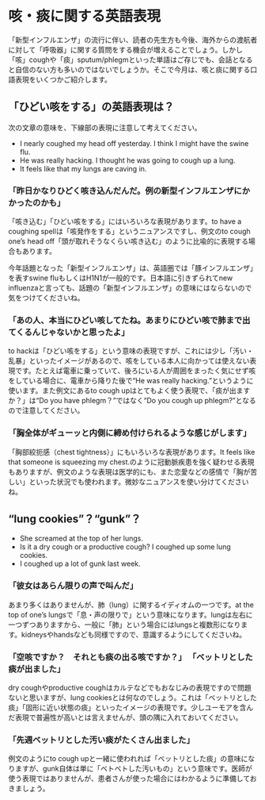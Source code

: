 # 咳・痰に関する英語表現

「新型インフルエンザ」の流行に伴い、読者の先生方も今後、海外からの渡航者に対して「呼吸器」に関する質問をする機会が増えることでしょう。しかし「咳」coughや「痰」sputum/phlegmといった単語はご存じでも、会話となると自信のない方も多いのではないでしょうか。そこで今月は、咳と痰に関する口語表現をいくつかご紹介します。

## 「ひどい咳をする」の英語表現は？

次の文章の意味を、下線部の表現に注意して考えてください。

- I nearly coughed my head off yesterday. I think I might have the swine flu.
- He was really hacking. I thought he was going to cough up a lung.
- It feels like that my lungs are caving in.

### 「昨日かなりひどく咳き込んだんだ。例の新型インフルエンザにかかったのかも」

「咳き込む」「ひどい咳をする」にはいろいろな表現があります。to have a coughing spellは「咳発作をする」というニュアンスですし、例文のto cough one’s head off「頭が取れそうなくらい咳き込む」のように比喩的に表現する場合もあります。

今年話題となった「新型インフルエンザ」は、英語圏では「豚インフルエンザ」を表すswine fluもしくはH1N1が一般的です。日本語に引きずられてnew influenzaと言っても、話題の「新型インフルエンザ」の意味にはならないので気をつけてくださいね。

### 「あの人、本当にひどい咳してたね。あまりにひどい咳で肺まで出てくるんじゃないかと思ったよ」

to hackは「ひどい咳をする」という意味の表現ですが、これには少し「汚い・乱暴」といったイメージがあるので、咳をしている本人に向かっては使えない表現です。たとえば電車に乗っていて、後ろにいる人が周囲をまったく気にせず咳をしている場合に、電車から降りた後で“He was really hacking.”というように使います。また例文にあるto cough upはとてもよく使う表現で、「痰が出ますか？」は“Do you have phlegm？”ではなく“Do you cough up phlegm?”となるので注意してください。

### 「胸全体がギューッと内側に締め付けられるような感じがします」

「胸部絞扼感（chest tightness）」にもいろいろな表現があります。It feels like that someone is squeezing my chest.のように冠動脈疾患を強く疑わせる表現もありますが、例文のような表現は医学的にも、また恋愛などの感情で「胸が苦しい」といった状況でも使われます。微妙なニュアンスを使い分けてくださいね。

## “lung cookies”？“gunk”？

- She screamed at the top of her lungs.
- Is it a dry cough or a productive cough? I coughed up some lung cookies.
- I coughed up a lot of gunk last week.

### 「彼女はあらん限りの声で叫んだ」

あまり多くはありませんが、肺（lung）に関するイディオムの一つです。at the top of one’s lungsで「息・声の限りで」という意味になります。lungは左右に一つずつありますから、一般に「肺」という場合にはlungsと複数形になります。kidneysやhandsなども同様ですので、意識するようにしてくださいね。

### 「空咳ですか？　それとも痰の出る咳ですか？」 「ベットリとした痰が出ました」

dry coughやproductive coughはカルテなどでもおなじみの表現ですので問題ないと思いますが、lung cookiesとは何なのでしょう。これは「ベットリとした痰」「固形に近い状態の痰」といったイメージの表現です。少しユーモアを含んだ表現で普遍性が高いとは言えませんが、頭の隅に入れておいてください。

### 「先週ベットリとした汚い痰がたくさん出ました」

例文のようにto cough upと一緒に使われれば「ベットリとした痰」の意味になりますが、gunk自体は単に「ベトベトした汚いもの」という意味です。医師が使う表現ではありませんが、患者さんが使った場合にはわかるように準備しておきましょう。
